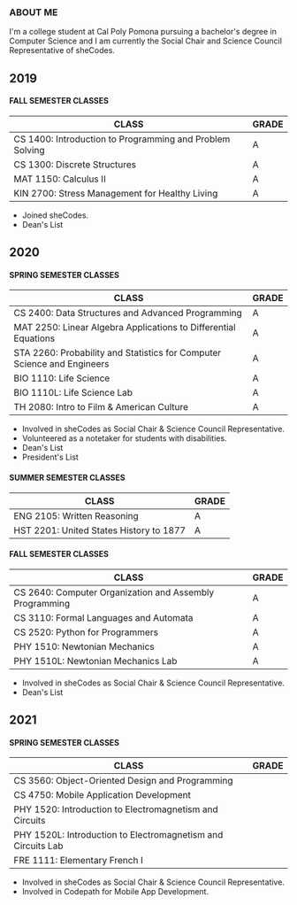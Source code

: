 ### ABOUT ME
I'm a college student at Cal Poly Pomona pursuing a bachelor's degree in Computer Science and I am currently the Social Chair and Science Council Representative of sheCodes.

## 2019

#### FALL SEMESTER CLASSES

| CLASS | GRADE |
| ----- | ----- |
| CS 1400: Introduction to Programming and Problem Solving | A |
| CS 1300: Discrete Structures | A |
| MAT 1150: Calculus II | A |
| KIN 2700: Stress Management for Healthy Living | A |

* Joined sheCodes.
* Dean's List

## 2020

#### SPRING SEMESTER CLASSES

| CLASS | GRADE |
| ----- | ----- |
| CS 2400: Data Structures and Advanced Programming | A |
| MAT 2250: Linear Algebra Applications to Differential Equations | A |
| STA 2260: Probability and Statistics for Computer Science and Engineers | A |
| BIO 1110: Life Science | A |
| BIO 1110L: Life Science Lab | A |
| TH 2080: Intro to Film & American Culture | A |

* Involved in sheCodes as Social Chair & Science Council Representative.
* Volunteered as a notetaker for students with disabilities.
* Dean's List
* President's List

#### SUMMER SEMESTER CLASSES

| CLASS | GRADE |
| ----- | ----- |
| ENG 2105: Written Reasoning | A |
| HST 2201: United States History to 1877 | A |

#### FALL SEMESTER CLASSES

| CLASS | GRADE |
| ----- | ----- |
| CS 2640: Computer Organization and Assembly Programming | A |
| CS 3110: Formal Languages and Automata | A |
| CS 2520: Python for Programmers | A |
| PHY 1510: Newtonian Mechanics | A |
| PHY 1510L: Newtonian Mechanics Lab | A |

* Involved in sheCodes as Social Chair & Science Council Representative.
* Dean's List

## 2021

#### SPRING SEMESTER CLASSES

| CLASS | GRADE |
| ----- | ----- |
| CS 3560: Object-Oriented Design and Programming |  |
| CS 4750: Mobile Application Development |  |
| PHY 1520: Introduction to Electromagnetism and Circuits |  |
| PHY 1520L: Introduction to Electromagnetism and Circuits Lab |  |
| FRE 1111: Elementary French I |  |

* Involved in sheCodes as Social Chair & Science Council Representative.
* Involved in Codepath for Mobile App Development.



